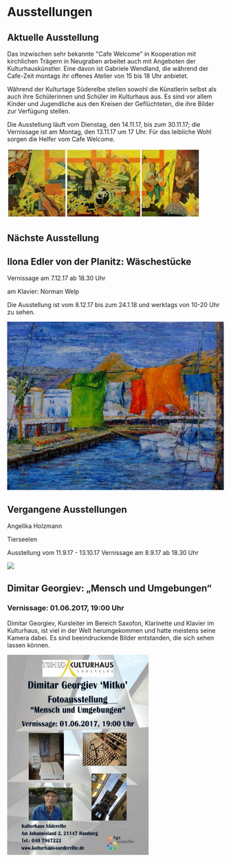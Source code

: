 # Ausstellungen

## Aktuelle Ausstellung 

Das inzwischen sehr bekannte "Cafe Welcome" in Kooperation mit kirchlichen Trägern in Neugraben arbeitet auch mit Angeboten der Kulturhauskünstler. 
Eine davon ist Gabriele Wendland, die während der Cafe-Zeit montags ihr offenes Atelier von 15 bis 18 Uhr anbietet. 

Während der Kulturtage Süderelbe stellen sowohl die Künstlerin selbst als auch ihre Schülerinnen und Schüler im Kulturhaus aus. 
Es sind vor allem Kinder und Jugendliche aus den Kreisen der Geflüchteten, die ihre Bilder zur Verfügung stellen. 

Die Ausstellung läuft vom Dienstag, den 14.11.17, bis zum 30.11.17; die Vernissage ist am Montag, den 13.11.17 um 17 Uhr.
Für das leibliche Wohl sorgen die Helfer vom Cafe Welcome.

![](/img/betsy_miller_band.jpg)

## Nächste Ausstellung

## Ilona Edler von der Planitz: Wäschestücke

Vernissage am 7.12.17 ab 18.30 Uhr

am Klavier: Norman Welp

Die Ausstellung ist vom 8.12.17 bis zum 24.1.18 und werktags von 10-20 Uhr zu sehen.

![](/img/Harmonie.jpg)


 
## Vergangene Ausstellungen

Angelika Holzmann

Tierseelen

Ausstellung vom 11.9.17 - 13.10.17
Vernissage am 8.9.17 ab 18.30 Uhr

![](/angelika1.JPG)





## Dimitar Georgiev: „Mensch und Umgebungen“

### Vernissage: 01.06.2017, 19:00 Uhr

Dimitar Georgiev, Kursleiter im Bereich Saxofon, Klarinette und Klavier im Kulturhaus, ist viel in der Welt herumgekommen und hatte meistens seine Kamera dabei. Es sind beeindruckende Bilder entstanden, die sich sehen lassen können.

![](/img/wsb_329x421_Dimitar+Georgiev+-+Fotoausstellung++-+Flyer+$28Version+3.0$29+$28Britannic+Bold$29+$282017.05.17$29.jpg)



